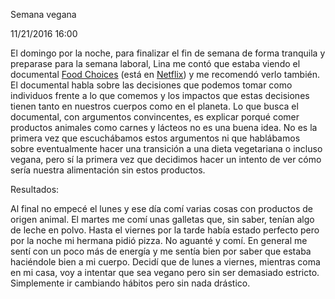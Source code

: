 Semana vegana

11/21/2016 16:00

<p>El domingo por la noche, para finalizar el fin de semana de forma tranquila y preparase para la semana laboral, Lina me contó que estaba viendo el documental <a href="http://www.foodchoicesmovie.com/">Food Choices</a> (está en <a href="https://www.netflix.com/title/80142016">Netflix</a>) y me recomendó verlo también. El documental habla sobre las decisiones que podemos tomar como individuos frente a lo que comemos y los impactos que estas decisiones tienen tanto en nuestros cuerpos como en el planeta. Lo que busca el documental, con argumentos convincentes, es explicar porqué comer productos animales como carnes y lácteos no es una buena idea. No es la primera vez que escuchábamos estos argumentos ni que hablábamos sobre eventualmente hacer una transición a una dieta vegetariana o incluso vegana, pero sí la primera vez que decidimos hacer un intento de ver cómo sería nuestra alimentación sin estos productos.</p>

<p>Resultados:</p>

<p>Al final no empecé el lunes y ese día comí varias cosas con productos de origen animal. El martes me comí unas galletas que, sin saber, tenían algo de leche en polvo. Hasta el viernes por la tarde había estado perfecto pero por la noche mi hermana pidió pizza. No aguanté y comí. En general me sentí con un poco más de energía y me sentía bien por saber que estaba haciéndole bien a mi cuerpo. Decidí que de lunes a viernes, mientras coma en mi casa, voy a intentar que sea vegano pero sin ser demasiado estricto. Simplemente ir cambiando hábitos pero sin nada drástico.</p>
